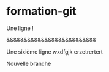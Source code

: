 # formation-git
Une ligne !

&&&&&&&&&&&&&&&&&&&&&&&&&&


Une sixième ligne
wxdfgjk
erzetrertert


Nouvelle branche
